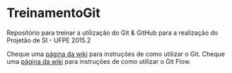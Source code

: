 # TreinamentoGit

Repositório para treinar a utilização do Git & GitHub para a realização do Projetão de SI - UFPE 2015.2

Cheque uma [página da wiki](https://github.com/victorfsf/TreinamentoGit/wiki/Comandos-b%C3%A1sicos-do-Git) para instruções de como utilizar o Git.
Cheque uma [página da wiki](https://github.com/victorfsf/TreinamentoGit/wiki/Comandos-b%C3%A1sicos-do-Git) para instruções de como utilizar o Git Flow.

